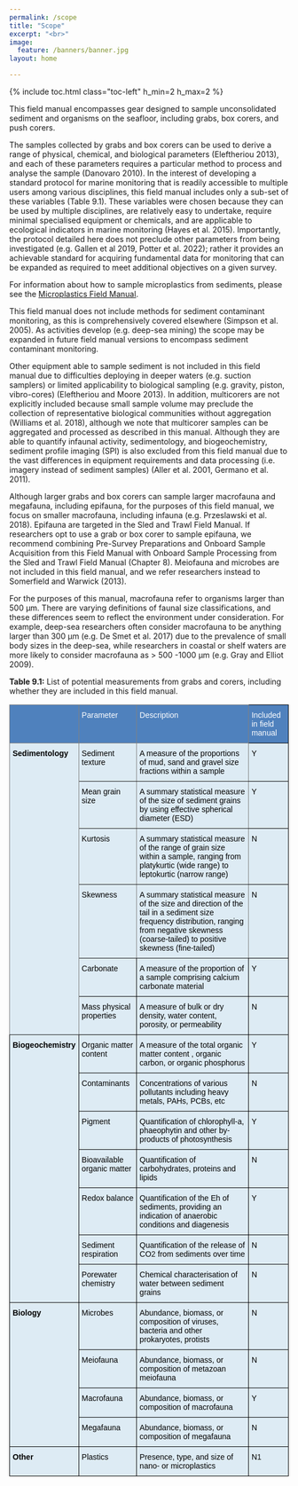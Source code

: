 ```yaml
---
permalink: /scope
title: "Scope"
excerpt: "<br>"
image:
  feature: /banners/banner.jpg
layout: home

---
```

{% include toc.html class="toc-left" h_min=2 h_max=2 %}

This field manual encompasses gear designed to sample unconsolidated sediment and organisms on the seafloor, including grabs, box corers, and push corers. 

The samples collected by grabs and box corers can be used to derive a range of physical, chemical, and biological parameters (Eleftheriou 2013), and each of these parameters requires a particular method to process and analyse the sample (Danovaro 2010).  In the interest of developing a standard protocol for marine monitoring that is readily accessible to multiple users among various disciplines, this field manual includes only a sub-set of these variables (Table 9.1). These variables were chosen because they can be used by multiple disciplines, are relatively easy to undertake, require minimal specialised equipment or chemicals, and are applicable to ecological indicators in marine monitoring (Hayes et al. 2015). Importantly, the protocol detailed here does not preclude other parameters from being investigated (e.g. Gallen et al 2019, Potter et al. 2022); rather it provides an achievable standard for acquiring fundamental data for monitoring that can be expanded as required to meet additional objectives on a given survey.

For information about how to sample microplastics from sediments, please see the [Microplastics Field Manual](https://microplastics-field-manual.github.io/).

This field manual does not include methods for sediment contaminant monitoring, as this is comprehensively covered elsewhere (Simpson et al. 2005). As activities develop (e.g. deep-sea mining) the scope may be expanded in future field manual versions to encompass sediment contaminant monitoring.

Other equipment able to sample sediment is not included in this field manual due to difficulties deploying in deeper waters (e.g. suction samplers) or limited applicability to biological sampling (e.g. gravity, piston, vibro-cores) (Eleftheriou and Moore 2013). In addition, multicorers are not explicitly included because small sample volume may preclude the collection of representative biological communities without aggregation (Williams et al. 2018), although we note that multicorer samples can be aggregated and processed as described in this manual. Although they are able to quantify infaunal activity, sedimentology, and biogeochemistry, sediment profile imaging (SPI) is also excluded from this field manual due to the vast differences in equipment requirements and data processing (i.e. imagery instead of sediment samples) (Aller et al. 2001, Germano et al. 2011).

Although larger grabs and box corers can sample larger macrofauna and megafauna, including epifauna, for the purposes of this field manual, we focus on smaller macrofauna, including infauna (e.g. Przeslawski et al. 2018). Epifauna are targeted in the Sled and Trawl Field Manual. If researchers opt to use a grab or box corer to sample epifauna, we recommend combining Pre-Survey Preparations and Onboard Sample Acquisition from this Field Manual with Onboard Sample Processing from the Sled and Trawl Field Manual (Chapter 8). Meiofauna and microbes are not included in this field manual, and we refer researchers instead to Somerfield and Warwick (2013).

For the purposes of this manual, macrofauna refer to organisms larger than 500 µm. There are varying definitions of faunal size classifications, and these differences seem to reflect the environment under consideration. For example, deep-sea researchers often consider macrofauna to be anything larger than 300 µm (e.g. De Smet et al. 2017) due to the prevalence of small body sizes in the deep-sea, while researchers in coastal or shelf waters are more likely to consider macrofauna as > 500 -1000 µm (e.g. Gray and Elliot 2009).

**Table 9.1:** List of potential measurements from grabs and corers, including whether they are included in this field manual. 


<style type="text/css">
.tg  {border-collapse:collapse;border-spacing:0;}
.tg td{border-color:black;border-style:solid;border-width:1px;font-family:Arial, sans-serif;font-size:14px;
  overflow:hidden;padding:10px 5px;word-break:normal;}
.tg th{border-color:black;border-style:solid;border-width:1px;font-family:Arial, sans-serif;font-size:14px;
  font-weight:normal;overflow:hidden;padding:10px 5px;word-break:normal;}
.tg .tg-hacp{background-color:#DDEBF4;text-align:left;vertical-align:top}
.tg .tg-l2kc{background-color:#DDEBF4;border-color:inherit;text-align:left;vertical-align:top}
.tg .tg-pspk{background-color:#DDEBF4;font-weight:bold;text-align:left;vertical-align:top}
.tg .tg-1f03{background-color:#4F81BD;border-color:inherit;color:#FFF;font-weight:bold;text-align:left;vertical-align:top}
.tg .tg-0bw9{background-color:#4F81BD;color:#FFF;text-align:left;vertical-align:top}
.tg .tg-6xn7{background-color:#DDEBF4;border-color:inherit;font-weight:bold;text-align:left;vertical-align:top}
</style>
<table class="tg">
<thead>
  <tr>
    <th class="tg-1f03"></th>
    <th class="tg-1f03"><span style="font-weight:400;font-style:normal;text-decoration:none;color:#FFF;background-color:transparent">Parameter</span></th>
    <th class="tg-1f03"><span style="font-weight:400;font-style:normal;text-decoration:none;color:#FFF;background-color:transparent">Description</span></th>
    <th class="tg-0bw9"><span style="font-weight:400;font-style:normal;text-decoration:none;color:#FFF;background-color:transparent">Included in field manual</span></th>
  </tr>
</thead>
<tbody>
  <tr>
    <td class="tg-6xn7" rowspan="6"><span style="font-weight:700;font-style:normal;text-decoration:none;color:#000;background-color:transparent">Sedimentology</span></td>
    <td class="tg-l2kc"><span style="font-weight:400;font-style:normal;text-decoration:none;color:#000;background-color:transparent">Sediment texture</span></td>
    <td class="tg-l2kc"><span style="font-weight:400;font-style:normal;text-decoration:none;color:#000;background-color:transparent">A measure of the proportions of mud, sand and gravel size fractions within a sample</span></td>
    <td class="tg-hacp"><span style="font-weight:400;font-style:normal;text-decoration:none;color:#000;background-color:transparent">Y</span></td>
  </tr>
  <tr>
    <td class="tg-l2kc"><span style="font-weight:400;font-style:normal;text-decoration:none;color:#000;background-color:transparent">Mean grain size </span></td>
    <td class="tg-l2kc"><span style="font-weight:400;font-style:normal;text-decoration:none;color:#000;background-color:transparent">A summary statistical measure of the size of sediment grains by using effective spherical diameter (ESD)</span></td>
    <td class="tg-hacp"><span style="font-weight:400;font-style:normal;text-decoration:none;color:#000;background-color:transparent">Y</span></td>
  </tr>
  <tr>
    <td class="tg-l2kc"><span style="font-weight:400;font-style:normal;text-decoration:none;color:#000;background-color:transparent">Kurtosis</span></td>
    <td class="tg-l2kc"><span style="font-weight:400;font-style:normal;text-decoration:none;color:#000;background-color:transparent">A summary statistical measure of the range of grain size within a sample, ranging from platykurtic (wide range) to leptokurtic (narrow range)</span></td>
    <td class="tg-hacp"><span style="font-weight:400;font-style:normal;text-decoration:none;color:#000;background-color:transparent">N</span></td>
  </tr>
  <tr>
    <td class="tg-l2kc"><span style="font-weight:400;font-style:normal;text-decoration:none;color:#000;background-color:transparent">Skewness</span></td>
    <td class="tg-l2kc"><span style="font-weight:400;font-style:normal;text-decoration:none;color:#000;background-color:transparent">A summary statistical measure of the size and direction of the tail in a sediment size frequency distribution, ranging from negative skewness (coarse-tailed) to positive skewness (fine-tailed)</span></td>
    <td class="tg-hacp"><span style="font-weight:400;font-style:normal;text-decoration:none;color:#000;background-color:transparent">N</span></td>
  </tr>
  <tr>
    <td class="tg-hacp"><span style="font-weight:400;font-style:normal;text-decoration:none;color:#000;background-color:transparent">Carbonate</span></td>
    <td class="tg-hacp"><span style="font-weight:400;font-style:normal;text-decoration:none;color:#000;background-color:transparent">A measure of the proportion of a sample comprising calcium carbonate material</span></td>
    <td class="tg-hacp"><span style="font-weight:400;font-style:normal;text-decoration:none;color:#000;background-color:transparent">Y</span></td>
  </tr>
  <tr>
    <td class="tg-hacp"><span style="font-weight:400;font-style:normal;text-decoration:none;color:#000;background-color:transparent">Mass physical properties</span></td>
    <td class="tg-hacp"><span style="font-weight:400;font-style:normal;text-decoration:none;color:#000;background-color:transparent">A measure of bulk or dry density, water content, porosity, or permeability</span></td>
    <td class="tg-hacp"><span style="font-weight:400;font-style:normal;text-decoration:none;color:#000;background-color:transparent">N</span></td>
  </tr>
  <tr>
    <td class="tg-pspk" rowspan="7"><span style="font-weight:700;font-style:normal;text-decoration:none;color:#000;background-color:transparent">Biogeochemistry</span></td>
    <td class="tg-hacp"><span style="font-weight:400;font-style:normal;text-decoration:none;color:#000;background-color:transparent">Organic matter content</span></td>
    <td class="tg-hacp"><span style="font-weight:400;font-style:normal;text-decoration:none;color:#000;background-color:transparent">A measure of the total organic matter content , organic carbon, or organic phosphorus</span></td>
    <td class="tg-hacp"><span style="font-weight:400;font-style:normal;text-decoration:none;color:#000;background-color:transparent">Y</span></td>
  </tr>
  <tr>
    <td class="tg-hacp"><span style="font-weight:400;font-style:normal;text-decoration:none;color:#000;background-color:transparent">Contaminants</span></td>
    <td class="tg-hacp"><span style="font-weight:400;font-style:normal;text-decoration:none;color:#000;background-color:transparent">Concentrations of various pollutants including heavy metals, PAHs, PCBs, etc</span></td>
    <td class="tg-hacp"><span style="font-weight:400;font-style:normal;text-decoration:none;color:#000;background-color:transparent">N</span></td>
  </tr>
  <tr>
    <td class="tg-hacp"><span style="font-weight:400;font-style:normal;text-decoration:none;color:#000;background-color:transparent">Pigment</span></td>
    <td class="tg-hacp"><span style="font-weight:400;font-style:normal;text-decoration:none;color:#000;background-color:transparent">Quantification of chlorophyll-a, phaeophytin and other by-products of photosynthesis</span></td>
    <td class="tg-hacp"><span style="font-weight:400;font-style:normal;text-decoration:none;color:#000;background-color:transparent">Y</span></td>
  </tr>
  <tr>
    <td class="tg-hacp"><span style="font-weight:400;font-style:normal;text-decoration:none;color:#000;background-color:transparent">Bioavailable organic matter</span></td>
    <td class="tg-hacp"><span style="font-weight:400;font-style:normal;text-decoration:none;color:#000;background-color:transparent">Quantification of carbohydrates, proteins and lipids </span></td>
    <td class="tg-hacp"><span style="font-weight:400;font-style:normal;text-decoration:none;color:#000;background-color:transparent">N</span></td>
  </tr>
  <tr>
    <td class="tg-hacp"><span style="font-weight:400;font-style:normal;text-decoration:none;color:#000;background-color:transparent">Redox balance</span></td>
    <td class="tg-hacp"><span style="font-weight:400;font-style:normal;text-decoration:none;color:#000;background-color:transparent">Quantification of the Eh of sediments, providing an indication of anaerobic conditions and diagenesis</span></td>
    <td class="tg-hacp"><span style="font-weight:400;font-style:normal;text-decoration:none;color:#000;background-color:transparent">Y</span></td>
  </tr>
  <tr>
    <td class="tg-hacp"><span style="font-weight:400;font-style:normal;text-decoration:none;color:#000;background-color:transparent">Sediment respiration</span></td>
    <td class="tg-hacp"><span style="font-weight:400;font-style:normal;text-decoration:none;color:#000;background-color:transparent">Quantification of the release of CO</span>2<span style="font-weight:400;font-style:normal;text-decoration:none;color:#000;background-color:transparent"> from sediments over time</span></td>
    <td class="tg-hacp"><span style="font-weight:400;font-style:normal;text-decoration:none;color:#000;background-color:transparent">N</span></td>
  </tr>
  <tr>
    <td class="tg-hacp"><span style="font-weight:400;font-style:normal;text-decoration:none;color:#000;background-color:transparent">Porewater chemistry</span></td>
    <td class="tg-hacp"><span style="font-weight:400;font-style:normal;text-decoration:none;color:#000;background-color:transparent">Chemical characterisation of water between sediment grains</span></td>
    <td class="tg-hacp"><span style="font-weight:400;font-style:normal;text-decoration:none;color:#000;background-color:transparent">N</span></td>
  </tr>
  <tr>
    <td class="tg-pspk" rowspan="4"><span style="font-weight:700;font-style:normal;text-decoration:none;color:#000;background-color:transparent">Biology</span></td>
    <td class="tg-hacp"><span style="font-weight:400;font-style:normal;text-decoration:none;color:#000;background-color:transparent">Microbes</span></td>
    <td class="tg-hacp"><span style="font-weight:400;font-style:normal;text-decoration:none;color:#000;background-color:transparent">Abundance, biomass, or composition of viruses, bacteria and other prokaryotes, protists</span></td>
    <td class="tg-hacp"><span style="font-weight:400;font-style:normal;text-decoration:none;color:#000;background-color:transparent">N</span></td>
  </tr>
  <tr>
    <td class="tg-hacp"><span style="font-weight:400;font-style:normal;text-decoration:none;color:#000;background-color:transparent">Meiofauna</span></td>
    <td class="tg-hacp"><span style="font-weight:400;font-style:normal;text-decoration:none;color:#000;background-color:transparent">Abundance, biomass, or composition of metazoan meiofauna</span></td>
    <td class="tg-hacp"><span style="font-weight:400;font-style:normal;text-decoration:none;color:#000;background-color:transparent">N</span></td>
  </tr>
  <tr>
    <td class="tg-hacp"><span style="font-weight:400;font-style:normal;text-decoration:none;color:#000;background-color:transparent">Macrofauna</span></td>
    <td class="tg-hacp"><span style="font-weight:400;font-style:normal;text-decoration:none;color:#000;background-color:transparent">Abundance, biomass, or composition of macrofauna</span></td>
    <td class="tg-hacp"><span style="font-weight:400;font-style:normal;text-decoration:none;color:#000;background-color:transparent">Y</span></td>
  </tr>
  <tr>
    <td class="tg-hacp"><span style="font-weight:400;font-style:normal;text-decoration:none;color:#000;background-color:transparent">Megafauna</span></td>
    <td class="tg-hacp"><span style="font-weight:400;font-style:normal;text-decoration:none;color:#000;background-color:transparent">Abundance, biomass, or composition of megafauna</span></td>
    <td class="tg-hacp"><span style="font-weight:400;font-style:normal;text-decoration:none;color:#000;background-color:transparent">N</span></td>
  </tr>
  <tr>
    <td class="tg-pspk"><span style="font-weight:700;font-style:normal;text-decoration:none;color:#000;background-color:transparent">Other</span></td>
    <td class="tg-hacp"><span style="font-weight:400;font-style:normal;text-decoration:none;color:#000;background-color:transparent">Plastics</span></td>
    <td class="tg-hacp"><span style="font-weight:400;font-style:normal;text-decoration:none;color:#000;background-color:transparent">Presence, type, and size of nano- or microplastics</span></td>
    <td class="tg-hacp"><span style="font-weight:400;font-style:normal;text-decoration:none;color:#000;background-color:transparent">N</span>1</td>
  </tr>
</tbody>
</table>
